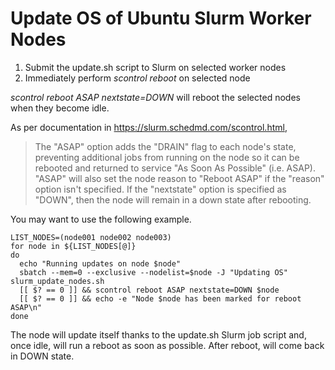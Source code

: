 # Update OS of Ubuntu Slurm Worker Nodes

1. Submit the update.sh script to Slurm on selected worker nodes
2. Immediately perform _scontrol reboot_ on selected node
 
_scontrol reboot ASAP nextstate=DOWN_ will reboot the selected nodes when they become idle.

As per documentation in https://slurm.schedmd.com/scontrol.html, 

>The "ASAP" option adds the "DRAIN" flag to each node's state, preventing additional jobs from running on the node so it can be rebooted and returned to service "As Soon As Possible" (i.e. ASAP). "ASAP" will also set the node reason to "Reboot ASAP" if the "reason" option isn't specified. If the "nextstate" option is specified as "DOWN", then the node will remain in a down state after rebooting. 



You may want to use the following example.


```console
LIST_NODES=(node001 node002 node003)
for node in ${LIST_NODES[@]}
do
  echo "Running updates on node $node"
  sbatch --mem=0 --exclusive --nodelist=$node -J "Updating OS" slurm_update_nodes.sh
  [[ $? == 0 ]] && scontrol reboot ASAP nextstate=DOWN $node
  [[ $? == 0 ]] && echo -e "Node $node has been marked for reboot ASAP\n"
done
```

The node will update itself thanks to the update.sh Slurm job script and, once idle, will run a reboot as soon as possible. After reboot, will come back in DOWN state.



